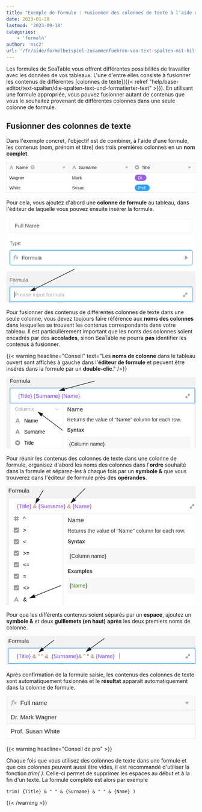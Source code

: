 ```yaml
---
title: "Exemple de formule : Fusionner des colonnes de texte à l'aide d'une formule"
date: 2023-01-28
lastmod: '2023-09-18'
categories:
    - 'formeln'
author: 'nsc2'
url: '/fr/aide/formelbeispiel-zusammenfuehren-von-text-spalten-mit-hilfe-einer-formel'
---
```


Les formules de SeaTable vous offrent différentes possibilités de travailler avec les données de vos tableaux. L'une d'entre elles consiste à fusionner les contenus de différentes [colonnes de texte]({{< relref "help/base-editor/text-spalten/die-spalten-text-und-formatierter-text" >}}). En utilisant une formule appropriée, vous pouvez fusionner autant de contenus que vous le souhaitez provenant de différentes colonnes dans une seule colonne de formule.

## Fusionner des colonnes de texte

Dans l'exemple concret, l'objectif est de combiner, à l'aide d'une formule, les contenus (nom, prénom et titre) des trois premières colonnes en un **nom complet**.

![Exemple de tableau pour la fusion de différents contenus dans une colonne de formules](images/example-table-zusammenfuehren-von-inhalten-mit-Formel.png)

Pour cela, vous ajoutez d'abord une **colonne de formule** au tableau, dans l'éditeur de laquelle vous pouvez ensuite insérer la formule.

![Ajouter une formule dans la zone de texte prévue à cet effet](images/insert-formular-example-1.png)

Pour fusionner des contenus de différentes colonnes de texte dans une seule colonne, vous devez toujours faire référence aux **noms des colonnes** dans lesquelles se trouvent les contenus correspondants dans votre tableau. Il est particulièrement important que les noms des colonnes soient encadrés par des **accolades**, sinon SeaTable ne pourra **pas** identifier les contenus à fusionner.

{{< warning  headline="Conseil"  text="Les **noms de colonne** dans le tableau ouvert sont affichés à gauche dans l'**éditeur de formule** et peuvent être insérés dans la formule par un **double-clic**." />}}

![Lorsque vous faites référence à des noms de colonnes dans vos tableaux, entourez-les toujours d'accolades.](images/verweis-auf-spaltennamen-in-formel-beispiel-2.png)

Pour réunir les contenus des colonnes de texte dans une colonne de formule, organisez d'abord les noms des colonnes dans l'**ordre** souhaité dans la formule et séparez-les à chaque fois par un **symbole &** que vous trouverez dans l'éditeur de formule près des **opérandes**.

![Organisez les différents noms de colonnes dans l'ordre souhaité dans la formule et séparez-les par le symbole &.](images/insert-symbols.png)

Pour que les différents contenus soient séparés par un **espace**, ajoutez un **symbole &** et deux **guillemets (en haut)** **après** les deux premiers noms de colonne.

![Ajout d'un symbole & supplémentaire et de deux guillemets après les deux premiers noms de colonne](images/insert-and-22-22-to-the-formular.png)

Après confirmation de la formule saisie, les contenus des colonnes de texte sont automatiquement fusionnés et le **résultat** apparaît automatiquement dans la colonne de formule.

![Colonne de formules après la confirmation de la formule saisie.](images/table-example-2-after-formular.png)

{{< warning  headline="Conseil de pro" >}}

Chaque fois que vous utilisez des colonnes de texte dans une formule et que ces colonnes peuvent aussi être vides, il est recommandé d'utiliser la fonction _trim( )_. Celle-ci permet de supprimer les espaces au début et à la fin d'un texte. La formule complète est alors par exemple

```
trim( {Title} & " " & {Surname} & " " & {Name} )
```

{{< /warning >}}
